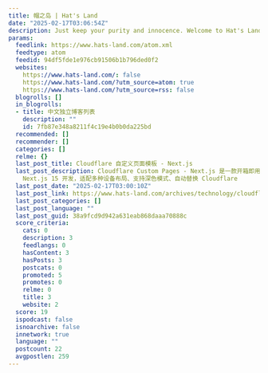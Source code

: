 ```yaml
---
title: 帽之岛 | Hat's Land
date: "2025-02-17T03:06:54Z"
description: Just keep your purity and innocence. Welcome to Hat's Land!
params:
  feedlink: https://www.hats-land.com/atom.xml
  feedtype: atom
  feedid: 94df5fde1e976cb91506b1b796ded0f2
  websites:
    https://www.hats-land.com/: false
    https://www.hats-land.com/?utm_source=atom: true
    https://www.hats-land.com/?utm_source=rss: false
  blogrolls: []
  in_blogrolls:
  - title: 中文独立博客列表
    description: ""
    id: 7fb87e348a8211f4c19e4b0b0da225bd
  recommended: []
  recommender: []
  categories: []
  relme: {}
  last_post_title: Cloudflare 自定义页面模板 - Next.js
  last_post_description: Cloudflare Custom Pages - Next.js 是一款开箱即用的 Cloudflare 自定义页面模板，基于
    Next.js 15 开发，适配多种设备布局、支持深色模式、自动替换 Cloudflare
  last_post_date: "2025-02-17T03:00:10Z"
  last_post_link: https://www.hats-land.com/archives/technology/cloudflare-custom-pages-nextjs-introduction.html?utm_source=atom&amp;utm_medium=feed
  last_post_categories: []
  last_post_language: ""
  last_post_guid: 38a9fcd9d942a631eab868daaa70888c
  score_criteria:
    cats: 0
    description: 3
    feedlangs: 0
    hasContent: 3
    hasPosts: 3
    postcats: 0
    promoted: 5
    promotes: 0
    relme: 0
    title: 3
    website: 2
  score: 19
  ispodcast: false
  isnoarchive: false
  innetwork: true
  language: ""
  postcount: 22
  avgpostlen: 259
---
```

